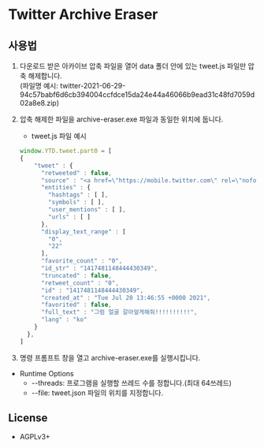 # Twitter Archive Eraser

## 사용법

1. 다운로드 받은 아카이브 압축 파일을 열어 data 폴더 안에 있는 tweet.js 파일만 압축 해제합니다.</br>(파일명 예시: twitter-2021-06-29-94c57babf6d6cb394004ccfdce15da24e44a46066b9ead31c48fd7059d02a8e8.zip)
2. 압축 해제한 파일을 archive-eraser.exe 파일과 동일한 위치에 둡니다.
    - tweet.js 파일 예시
    ```javascript
    window.YTD.tweet.part0 = [
    {
        "tweet" : {
          "retweeted" : false,
          "source" : "<a href=\"https://mobile.twitter.com\" rel=\"nofollow\">Twitter Web App</a>",
          "entities" : {
            "hashtags" : [ ],
            "symbols" : [ ],
            "user_mentions" : [ ],
            "urls" : [ ]
          },
          "display_text_range" : [
            "0",
            "22"
          ],
          "favorite_count" : "0",
          "id_str" : "1417481148444430349",
          "truncated" : false,
          "retweet_count" : "0",
          "id" : "1417481148444430349",
          "created_at" : "Tue Jul 20 13:46:55 +0000 2021",
          "favorited" : false,
          "full_text" : "그럼 얼굴 갈아엎게해줘!!!!!!!!!!",
          "lang" : "ko"
        }
      },
    ]
    ```

3. 명령 프롬프트 창을 열고 archive-eraser.exe를 실행시킵니다.

- Runtime Options
    - --threads: 프로그램을 실행할 쓰레드 수를 정합니다.(최대 64쓰레드)
    - --file: tweet.json 파일의 위치를 지정합니다.

## License
- AGPLv3+
